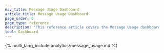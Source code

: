 ```yaml
---
nav_title: Message Usage Dashboard
article_title: Message Usage Dashboard
page_order: 0
page_type: reference
description: "This reference article covers the Message Usage dashboard, where you can view self-service insights into your SMS and WhatsApp credit usage."
tool: Dashboard
---
```


{% multi_lang_include analytics/message_usage.md %}